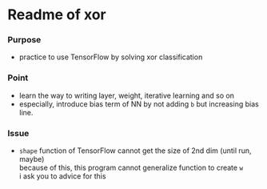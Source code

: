 # Readme of xor  

### Purpose  
   *  practice to use TensorFlow by solving xor classification  

### Point  
   *  learn the way to writing layer, weight, iterative learning and so on  
   *  especially, introduce bias term of NN by not adding `b` but increasing bias line.  

### Issue  
   *  `shape` function of TensorFlow cannot get the size of 2nd dim (until run, maybe)  
      because of this, this program cannot generalize function to create `w`  
      i ask you to advice for this  

